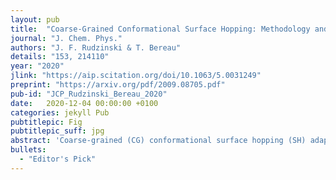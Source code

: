 ```yaml
---
layout: pub
title:  "Coarse-Grained Conformational Surface Hopping: Methodology and Transferability"
journal: "J. Chem. Phys."
authors: "J. F. Rudzinski & T. Bereau"
details: "153, 214110"
year: "2020"
jlink: "https://aip.scitation.org/doi/10.1063/5.0031249"
preprint: "https://arxiv.org/pdf/2009.08705.pdf"
pub-id: "JCP_Rudzinski_Bereau_2020"
date:   2020-12-04 00:00:00 +0100
categories: jekyll Pub
pubtitlepic: Fig
pubtitlepic_suff: jpg
abstract: 'Coarse-grained (CG) conformational surface hopping (SH) adapts the concept of multisurface dynamics, initially developed to describe electronic transitions in chemical reactions, to accurately describe classical molecular dynamics at a reduced level. The SH scheme couples distinct conformational basins (states), each described by its own force field (surface), resulting in a significant improvement of the approximation to the many-body potential ofmean force [T. Bereau and J. F. Rudzinski, <i>Phys. Rev. Lett.</i> 121, 256002 (2018)]. The present study first describes CG SH in more detail, through both a toy model and a three-bead model of hexane. We further extend the methodology to nonbonded interactions and report its impact on liquid properties. Finally, we investigate the transferability of the surfaces to distinct systems and thermodynamic state points, through a simple tuning of the state probabilities. In particular, applications to variations in temperature and chemical composition show good agreement with reference atomistic calculations, introducing a promising "weak-transferability regime," where CG force fields can be shared across thermodynamic and chemical neighborhoods.'
bullets:
  - "Editor's Pick"
---
```

